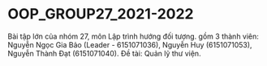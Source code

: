 # OOP_GROUP27_2021-2022
Bài tập lớn của nhóm 27, môn Lập trình hướng đối tượng. gồm 3 thành viên: Nguyễn Ngọc Gia Bảo (Leader - 6151071036), Nguyễn Huy (6151071053), Nguyễn Thành Đạt (6151071040). Đề tài: Quản lỹ thư viện. 
